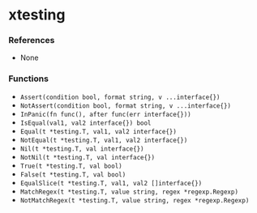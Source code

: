 # xtesting

### References

+ None

### Functions

+ `Assert(condition bool, format string, v ...interface{})`
+ `NotAssert(condition bool, format string, v ...interface{})`
+ `InPanic(fn func(), after func(err interface{}))`
+ `IsEqual(val1, val2 interface{}) bool`
+ `Equal(t *testing.T, val1, val2 interface{})`
+ `NotEqual(t *testing.T, val1, val2 interface{})`
+ `Nil(t *testing.T, val interface{})`
+ `NotNil(t *testing.T, val interface{})`
+ `True(t *testing.T, val bool)`
+ `False(t *testing.T, val bool)`
+ `EqualSlice(t *testing.T, val1, val2 []interface{})`
+ `MatchRegex(t *testing.T, value string, regex *regexp.Regexp)`
+ `NotMatchRegex(t *testing.T, value string, regex *regexp.Regexp)`
